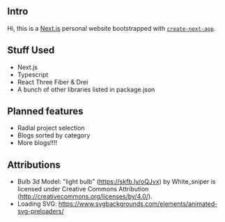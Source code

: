 ## Intro

Hi, this is a [Next.js](https://nextjs.org) personal website bootstrapped with [`create-next-app`](https://nextjs.org/docs/app/api-reference/cli/create-next-app).

## Stuff Used

* Next.js
* Typescript
* React Three Fiber & Drei
* A bunch of other libraries listed in package.json

## Planned features 

* Radial project selection 
* Blogs sorted by category
* More blogs!!!!

## Attributions

* Bulb 3d Model: "light bulb" (https://skfb.ly/oQJvx) by White_sniper is licensed under Creative Commons Attribution (http://creativecommons.org/licenses/by/4.0/).
* Loading SVG: https://www.svgbackgrounds.com/elements/animated-svg-preloaders/ 
